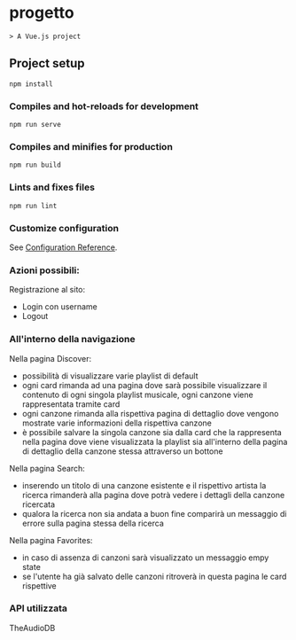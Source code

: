 # progetto
```
> A Vue.js project
```
## Project setup
```
npm install
```

### Compiles and hot-reloads for development
```
npm run serve
```

### Compiles and minifies for production
```
npm run build
```

### Lints and fixes files
```
npm run lint
```

### Customize configuration
See [Configuration Reference](https://cli.vuejs.org/config/).

### Azioni possibili:

Registrazione al sito:
- Login con username
- Logout

### All'interno della navigazione
Nella pagina Discover:
- possibilità di visualizzare varie playlist di default
- ogni card rimanda ad una pagina dove sarà possibile visualizzare il contenuto di ogni singola playlist musicale, ogni canzone viene rappresentata tramite card
- ogni canzone rimanda alla rispettiva pagina di dettaglio dove vengono mostrate varie informazioni della rispettiva canzone
- è possibile salvare la singola canzone sia dalla card che la rappresenta nella pagina dove viene visualizzata la playlist sia all'interno della pagina di dettaglio della canzone stessa attraverso un bottone

Nella pagina Search:
- inserendo un titolo di una canzone esistente e il rispettivo artista la ricerca rimanderà alla pagina dove potrà vedere i dettagli della canzone ricercata
- qualora la ricerca non sia andata a buon fine comparirà un messaggio di errore sulla pagina stessa della ricerca

Nella pagina Favorites:
- in caso di assenza di canzoni sarà visualizzato un messaggio empy state
- se l'utente ha già salvato delle canzoni ritroverà in questa pagina le card rispettive

### API utilizzata
TheAudioDB
